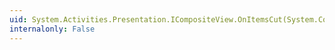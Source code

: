 ```yaml
---
uid: System.Activities.Presentation.ICompositeView.OnItemsCut(System.Collections.Generic.List{System.Activities.Presentation.Model.ModelItem})
internalonly: False
---
```


